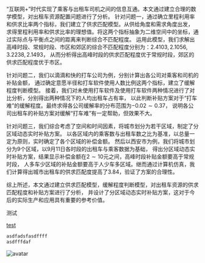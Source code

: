 “互联网+”时代实现了乘客与出租车司机之间的信息互通。本文通过建立合理的数学模型，对出租车资源配置问题进行了分析。
针对问题一，通过确立里程利用率和供求比率两个指标，我们建立了供求匹配模型。从供给角度和需求角度出发，
求得里程利用率和供求比率的理想值。将这两个指标抽象为二维空间中的坐标，通过实际点与平衡点之间的距离来判断综合不匹配程度。
运用此模型，我们求解出高峰时段、常规时段、市区和郊区的综合不匹配程度分别为：$2.4103, 2.1056, 3.2238, 2.1493$，
从而分析得出高峰时段的供求匹配程度优于常规时段，郊区的供求匹配程度优于市区。

针对问题二，我们以滴滴和快的打车公司为例，分别计算出各公司对乘客和司机的补贴金额，
通过确定意愿半径和打车软件使用人数比例这两个指标，建立了缓解程度判断模型。
接着，我们对未使用打车软件及使用打车软件两种情况进行了对比分析，分别得出两种情况下的人均出租车占有率，
以此判断补贴方案对于“打车难”的缓解程度。最终求得各公司缓解率的分布范围为$-0.02\sim 0.37$，
说明各公司出租车的补贴方案对缓解“打车难”有一定帮助，但效果不大。

针对问题三，我们综合考虑了空间和时间因素，将城市划分为若干区域，制定了分区域动态实时补贴方案。
以各区域内的乘客数与出租车数之比为基准，以总量一定为原则，实时确定了各个区域的补偿金额。
然后以西安市为例，我们将城市划分为$9$个区域，以9月11日各时段的出租车与乘客数据为基础，
得出分区域动态实时补贴方案，结果显示补偿金额在$2\sim 10$元之间，高峰时段补贴金额要高于常规时段，
人多车少区域的补贴金额要高于人少车多区域。继而通过计算机仿真，我们计算得出城市出租车的供求匹配度提高了$3.84%$，验证了方案的合理性。

综上所述，本文通过建立供求匹配模型，缓解程度判断模型，对出租车资源的供求匹配程度和补贴方案进行了分析，
并设计了分区域动态实时补贴方案，这对于今后的实际生产和应用具有重要的参考价值。

测试

[test](www.baidu.com) 

```python
asdfadsfasdffff
asdfffdaf
```



![avatar](C:/Users/tczrr/PycharmProjects/FrameworkImplementationProjects/PyTex/resources/timg.jpg "scale=0.3")